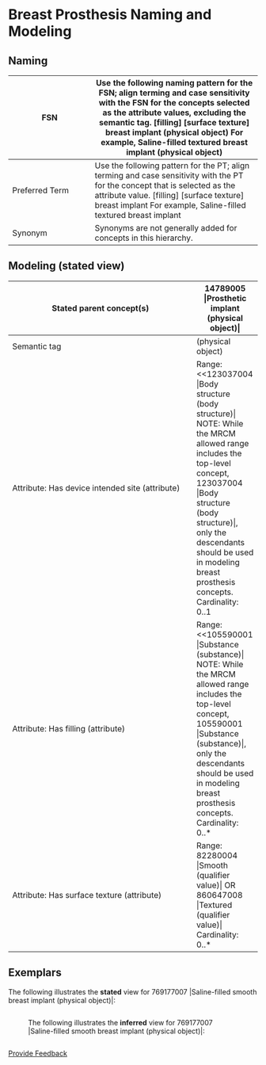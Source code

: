 # Breast Prosthesis Naming and Modeling

## Naming

<table><thead><tr><th width="150.83154296875">FSN</th><th>Use the following naming pattern for the FSN; align terming and case sensitivity with the FSN for the concepts selected as the attribute values, excluding the semantic tag. [filling] [surface texture] breast implant (physical object) For example, Saline-filled textured breast implant (physical object)</th></tr></thead><tbody><tr><td>Preferred Term</td><td>Use the following pattern for the PT; align terming and case sensitivity with the PT for the concept that is selected as the attribute value. [filling] [surface texture] breast implant For example, Saline-filled textured breast implant</td></tr><tr><td>Synonym</td><td>Synonyms are not generally added for concepts in this hierarchy.</td></tr></tbody></table>

## Modeling (stated view)

<table><thead><tr><th width="356.2177734375">Stated parent concept(s)</th><th>14789005 |Prosthetic implant (physical object)|</th></tr></thead><tbody><tr><td>Semantic tag</td><td>(physical object)</td></tr><tr><td>Attribute: Has device intended site (attribute)</td><td>Range: &#x3C;&#x3C;123037004 |Body structure (body structure)| NOTE: While the MRCM allowed range includes the top-level concept, 123037004 |Body structure (body structure)|, only the descendants should be used in modeling breast prosthesis concepts. Cardinality: 0..1</td></tr><tr><td>Attribute: Has filling (attribute)</td><td>Range: &#x3C;&#x3C;105590001 |Substance (substance)| NOTE: While the MRCM allowed range includes the top-level concept, 105590001 |Substance (substance)|, only the descendants should be used in modeling breast prosthesis concepts. Cardinality: 0..*</td></tr><tr><td>Attribute: Has surface texture (attribute)</td><td>Range: 82280004 |Smooth (qualifier value)| OR 860647008 |Textured (qualifier value)| Cardinality: 0..*</td></tr></tbody></table>

## Exemplars

The following illustrates the **stated** view for 769177007 |Saline-filled smooth breast implant (physical object)|:

<figure><img src="../../../../../authoring/physical-object/images/174691262.png" alt=""><figcaption><p>The following illustrates the <strong>inferred</strong> view for 769177007 |Saline-filled smooth breast implant (physical object)|:</p></figcaption></figure>

<figure><img src="../../../../../authoring/physical-object/images/174691263.png" alt=""><figcaption></figcaption></figure>

<a href="https://docs.google.com/forms/d/e/1FAIpQLScTmbZIf0UEQwYDkY27EEWBkaiYkHSbR0_9DmFrMLXoQLyL7Q/viewform?usp=pp_url&#x26;entry.1767247133=SCT+Editorial+Guide&#x26;entry.670899847=Breast%20Prosthesis%20Naming%20and%20Modeling" class="button primary">Provide Feedback</a>
